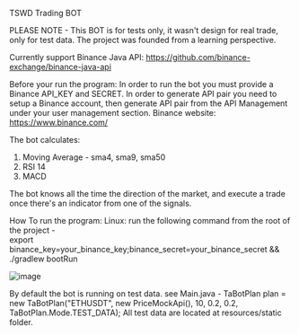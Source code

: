 TSWD Trading BOT

PLEASE NOTE - 
This BOT is for tests only, it wasn't design for real trade, only for test data.
The project was founded from a learning perspective.

Currently support Binance Java API: https://github.com/binance-exchange/binance-java-api

Before your run the program:
In order to run the bot you must provide a Binance API_KEY and SECRET.
In order to generate API pair you need to setup a Binance account, then generate API pair 
from the API Management under your user management section.
Binance website: https://www.binance.com/

The bot calculates:
1. Moving Average - sma4, sma9, sma50
2. RSI 14
3. MACD

The bot knows all the time the direction of the market, and execute a trade once there's an indicator from one of the signals.


How To run the program:
Linux: run the following command from the root of the project -  
    export binance_key=your_binance_key;binance_secret=your_binance_secret && ./gradlew bootRun
    
    
   ![image](https://user-images.githubusercontent.com/20465183/183079405-f896b465-3e07-4826-98fe-df40e99ba542.png)


By default the bot is running on test data.
see Main.java - 
TaBotPlan plan = new TaBotPlan("ETHUSDT", new PriceMockApi(), 10, 0.2, 0.2, TaBotPlan.Mode.TEST_DATA);
All test data are located at resources/static folder.
